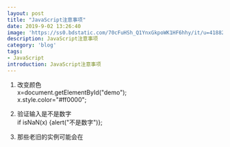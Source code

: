 ```yaml
---
layout: post
title: "JavaScript注意事项"
date: 2019-9-02 13:26:40
image: 'https://ss0.bdstatic.com/70cFuHSh_Q1YnxGkpoWK1HF6hhy/it/u=4188280155,548323661&fm=26&gp=0.jpg'
description: JavaScript注意事项
category: 'blog'
tags:
- JavaScript
introduction: JavaScript注意事项
---
```


1. 改变颜色  
    x=document.getElementById("demo");  
    x.style.color="#ff0000";  

2. 验证输入是不是数字  
    if isNaN(x) {alert("不是数字")};  

3. 	那些老旧的实例可能会在 <script> 标签中使用 type="text/javascript"。现在已经不必这样做了。JavaScript 是所有现代浏览器以及 HTML5 中的默认脚本语言。  

4. JavaScript输出  
    使用 window.alert() 弹出警告框。  
    使用 document.write() 方法将内容写到 HTML 文档中。  
    使用 innerHTML 写入到 HTML 元素。  
    使用 console.log() 写入到浏览器的控制台。  

5. 请使用 document.write() 仅仅向文档输出写内容。  
    如果在文档已完成加载后执行 document.write，整个 HTML 页面将被覆盖。  

6. console.log() 方法能够让你看到你在页面中的输出内容，让你更容易调试javascript；与alert相比，console不会打断你页面的操作，console里面的内容非常丰富，你可以在控制台输入 console。  

7. 	变量是一个名称。字面量是一个值。  

8. JavaScript 中，常见的是驼峰法的命名规则，如 lastName (而不是lastname)。  

9. JavaScript 是脚本语言。浏览器会在读取代码时，逐行地执行脚本代码。而对于传统编程来说，会在执行前对所有代码进行编译。  

10. 反斜杠换行  
    document.write("你好 \ W3Cschool!");  

11. 一个好的编程习惯是，在代码开始处，统一对需要的变量进行声明。  

12. 你的全局变量，或者函数，可以覆盖 window 对象的变量或者函数。  
局部变量，包括 window 对象可以覆盖全局变量和函数。  

13. 在 ES6 中，提供了 let 关键字和 const 关键字。  
    let 的声明方式与 var 相同，用 let 来代替 var 来声明变量，就可以把变量限制在当前代码块中。  
    使用 const 声明的是常量，其值一旦被设定便不可被更改。  

14. 数据类型  
    NaN 的数据类型是 number  
    数组(Array)的数据类型是 object  
    日期(Date)的数据类型为 object  
    null 的数据类型是 object  
    未定义变量的数据类型为 undefined  













